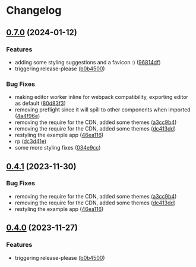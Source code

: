 # Changelog

## [0.7.0](https://github.com/signorecello/noir-playground/compare/noir_playground-v0.6.0...noir_playground-v0.7.0) (2024-01-12)


### Features

* adding some styling suggestions and a favicon :) ([96814df](https://github.com/signorecello/noir-playground/commit/96814df89fdc973dc601f3a96730ff9cdd7f191a))
* triggering release-please ([b0b4500](https://github.com/signorecello/noir-playground/commit/b0b45008a1ac02196d21b6ceab801cde8fbc8bf2))


### Bug Fixes

* making editor worker inline for webpack compatibility, exporting editor as default ([80d83f3](https://github.com/signorecello/noir-playground/commit/80d83f3c45e1c7621d8859ea7183965b04c8d369))
* removing preflight since it will spill to other components when imported ([4a4f96e](https://github.com/signorecello/noir-playground/commit/4a4f96e37bbe13faa65336441d837320fe7efd9c))
* removing the require for the CDN, added some themes ([a3cc9b4](https://github.com/signorecello/noir-playground/commit/a3cc9b4b3a1b8903b6c441dfbc11c87a4113ae62))
* removing the require for the CDN, added some themes ([dc413dd](https://github.com/signorecello/noir-playground/commit/dc413dd025d8ed82a168b64d50d2eebdf9822ccb))
* restyling the example app ([46ea116](https://github.com/signorecello/noir-playground/commit/46ea116d5ef98ed41150bf99d62e31227305d2d6))
* rp ([dc3d41e](https://github.com/signorecello/noir-playground/commit/dc3d41ed38e02255a903a3c31acca25d6753609e))
* some more styling fixes ([034e9cc](https://github.com/signorecello/noir-playground/commit/034e9ccc3fc074f78eb43e647636d491f3803f28))

## [0.4.1](https://github.com/signorecello/noir-playground/compare/noir_playground-v0.4.0...noir_playground-v0.4.1) (2023-11-30)


### Bug Fixes

* removing the require for the CDN, added some themes ([a3cc9b4](https://github.com/signorecello/noir-playground/commit/a3cc9b4b3a1b8903b6c441dfbc11c87a4113ae62))
* removing the require for the CDN, added some themes ([dc413dd](https://github.com/signorecello/noir-playground/commit/dc413dd025d8ed82a168b64d50d2eebdf9822ccb))
* restyling the example app ([46ea116](https://github.com/signorecello/noir-playground/commit/46ea116d5ef98ed41150bf99d62e31227305d2d6))

## [0.4.0](https://github.com/signorecello/noir-playground/compare/noir_playground-v0.3.0...noir_playground-v0.4.0) (2023-11-27)


### Features

* triggering release-please ([b0b4500](https://github.com/signorecello/noir-playground/commit/b0b45008a1ac02196d21b6ceab801cde8fbc8bf2))
